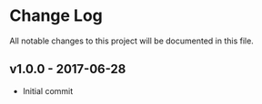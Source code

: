 # Change Log
All notable changes to this project will be documented in this file.

## v1.0.0 - 2017-06-28
- Initial commit

